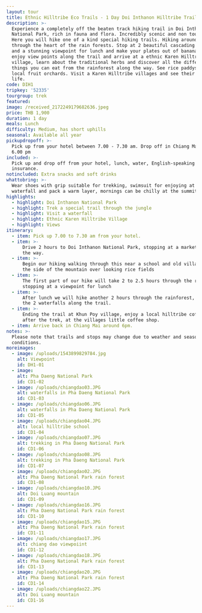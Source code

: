 ```yaml
---
layout: tour
title: Ethnic Hilltribe Eco Trails - 1 Day Doi Inthanon Hilltribe Trail
description: >-
  Experience a completely off the beaten track hiking trail in Doi Inthanon
  National Park, rich in fauna and flora. Incredibly scenic and non touristic.
  Here you will hike one of a kind special hiking trails. Hiking around 6 hours
  through the heart of the rain forests. Stop at 2 beautiful cascading waterfall
  and a stunning viewpoint for lunch and make your plates out of banana leaves,
  enjoy view points along the trail and arrive at a ethnic Karen Hilltribe
  village, learn about the traditional herbs and discover all the different
  things you can eat from the rainforest along the way. See rice paddys and
  local fruit orchards. Visit a Karen Hilltribe villages and see their way of
  life.
code: DIH1
tripkey: '52335'
tourgroup: trek
featured:
image: /received_2172249179682636.jpeg
price: THB 1,900
duration: 1 day
meals: Lunch
difficulty: Medium, has short uphills
seasonal: Available all year
pickupdropoff: >-
  Pick up from your hotel between 7.00 - 7.30 am. Drop off in Chiang Mai around
  6.00 pm
included: >-
  Pick up and drop off from your hotel, lunch, water, English-speaking guide and
  insurance.
notincluded: Extra snacks and soft drinks
whattobring: >-
  Wear shoes with grip suitable for trekking, swimsuit for enjoying at the
  waterfall and pack a warm layer, mornings can be chilly at the summit.
highlights:
  - highlight: Doi Inthanon National Park
  - highlight: Trek a special trail through the jungle
  - highlight: Visit a waterfall
  - highlight: Ethnic Karen Hilltribe Village
  - highlight: Views
itinerary:
  - item: Pick up 7.00 to 7.30 am from your hotel.
  - item: >-
      Drive 2 hours to Doi Inthanon National Park, stopping at a market along
      the way.
  - item: >-
      Begin our hiking walking through this near a school and old village, on
      the side of the mountain over looking rice fields
  - item: >-
      The first part of our hike will take 2 to 2.5 hours through the rainforest
      stopping at a viewpoint for lunch
  - item: >-
      After lunch we will hike another 2 hours through the rainforest, enjoying
      the 2 waterfalls along the trail.
  - item: >-
      Ending the trail at Khun Poy village, enjoy a local hilltribe coffee shop
      after the trek, at the villages little coffee shop.
  - item: Arrive back in Chiang Mai around 6pm.
notes: >-
  Please note that trails and stops may change due to weather and seasonal
  conditions.
moreimages:
  - image: /uploads/1543899829784.jpg
    alt: Viewpoint
    id: DH1-01
  - image:
    alt: Pha Daeng National Park
    id: CD1-02
  - image: /uploads/chiangdao03.JPG
    alt: waterfalls in Pha Daeng National Park
    id: CD1-03
  - image: /uploads/chiangdao06.JPG
    alt: waterfalls in Pha Daeng National Park
    id: CD1-05
  - image: /uploads/chiangdao04.JPG
    alt: local hilltribe school
    id: CD1-04
  - image: /uploads/chiangdao07.JPG
    alt: trekking in Pha Daeng National Park
    id: CD1-06
  - image: /uploads/chiangdao08.JPG
    alt: trekking in Pha Daeng National Park
    id: CD1-07
  - image: /uploads/chiangdao02.JPG
    alt: Pha Daeng National Park rain forest
    id: CD1-08
  - image: /uploads/chiangdao10.JPG
    alt: Doi Luang mountain
    id: CD1-09
  - image: /uploads/chiangdao16.JPG
    alt: Pha Daeng National Park rain forest
    id: CD1-10
  - image: /uploads/chiangdao15.JPG
    alt: Pha Daeng National Park rain forest
    id: CD1-11
  - image: /uploads/chiangdao17.JPG
    alt: chiang dao viewpoiint
    id: CD1-12
  - image: /uploads/chiangdao18.JPG
    alt: Pha Daeng National Park rain forest
    id: CD1-13
  - image: /uploads/chiangdao20.JPG
    alt: Pha Daeng National Park rain forest
    id: CD1-14
  - image: /uploads/chiangdao22.JPG
    alt: Doi Luang mountain
    id: CD1-16
---
```


